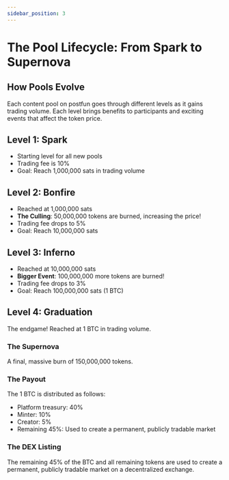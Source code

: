```yaml
---
sidebar_position: 3
---
```


# The Pool Lifecycle: From Spark to Supernova

## How Pools Evolve

Each content pool on postfun goes through different levels as it gains trading volume. Each level brings benefits to participants and exciting events that affect the token price.

## Level 1: Spark

- Starting level for all new pools
- Trading fee is 10%
- Goal: Reach 1,000,000 sats in trading volume

## Level 2: Bonfire

- Reached at 1,000,000 sats
- **The Culling**: 50,000,000 tokens are burned, increasing the price!
- Trading fee drops to 5%
- Goal: Reach 10,000,000 sats

## Level 3: Inferno

- Reached at 10,000,000 sats
- **Bigger Event**: 100,000,000 more tokens are burned!
- Trading fee drops to 3%
- Goal: Reach 100,000,000 sats (1 BTC)

## Level 4: Graduation

The endgame! Reached at 1 BTC in trading volume.

### The Supernova
A final, massive burn of 150,000,000 tokens.

### The Payout
The 1 BTC is distributed as follows:
- Platform treasury: 40%
- Minter: 10%
- Creator: 5%
- Remaining 45%: Used to create a permanent, publicly tradable market

### The DEX Listing
The remaining 45% of the BTC and all remaining tokens are used to create a permanent, publicly tradable market on a decentralized exchange.